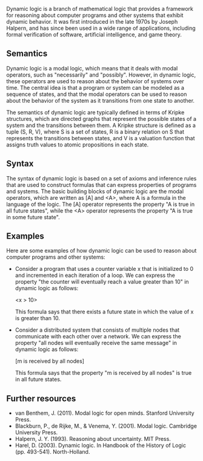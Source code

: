 Dynamic logic is a branch of mathematical logic that provides a framework for reasoning about computer programs and other systems that exhibit dynamic behavior. It was first introduced in the late 1970s by Joseph Halpern, and has since been used in a wide range of applications, including formal verification of software, artificial intelligence, and game theory.

## Semantics

Dynamic logic is a modal logic, which means that it deals with modal operators, such as "necessarily" and "possibly". However, in dynamic logic, these operators are used to reason about the behavior of systems over time. The central idea is that a program or system can be modeled as a sequence of states, and that the modal operators can be used to reason about the behavior of the system as it transitions from one state to another.

The semantics of dynamic logic are typically defined in terms of Kripke structures, which are directed graphs that represent the possible states of a system and the transitions between them. A Kripke structure is defined as a tuple (S, R, V), where S is a set of states, R is a binary relation on S that represents the transitions between states, and V is a valuation function that assigns truth values to atomic propositions in each state.

## Syntax

The syntax of dynamic logic is based on a set of axioms and inference rules that are used to construct formulas that can express properties of programs and systems.
The basic building blocks of dynamic logic are the modal operators, which are written as \[A] and 
\<A>, where A is a formula in the language of the logic. 
The \[A] operator represents the property "A is true in all future states", while the \<A> operator represents the property "A is true in some future state".

## Examples

Here are some examples of how dynamic logic can be used to reason about computer programs and other systems:

-   Consider a program that uses a counter variable x that is initialized to 0 and incremented in each iteration of a loop. We can express the property "the counter will eventually reach a value greater than 10" in dynamic logic as follows:
    
    \<x > 10>
    
    This formula says that there exists a future state in which the value of x is greater than 10.
    
-   Consider a distributed system that consists of multiple nodes that communicate with each other over a network. We can express the property "all nodes will eventually receive the same message" in dynamic logic as follows:
    
    \[m is received by all nodes]
    
    This formula says that the property "m is received by all nodes" is true in all future states.
    

## Further resources

-   van Benthem, J. (2011). Modal logic for open minds. Stanford University Press.
-   Blackburn, P., de Rijke, M., & Venema, Y. (2001). Modal logic. Cambridge University Press.
-   Halpern, J. Y. (1993). Reasoning about uncertainty. MIT Press.
-   Harel, D. (2003). Dynamic logic. In Handbook of the History of Logic (pp. 493-541). North-Holland.